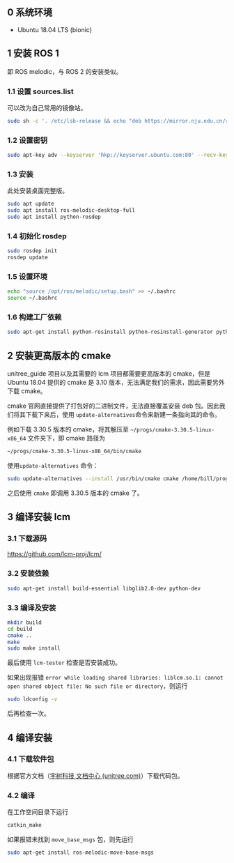 ## 0 系统环境

* Ubuntu 18.04 LTS (bionic)

## 1 安装 ROS 1

即 ROS melodic，与 ROS 2 的安装类似。

### 1.1 设置 sources.list

可以改为自己常用的镜像站。

```bash
sudo sh -c '. /etc/lsb-release && echo "deb https://mirror.nju.edu.cn/ros/ubuntu/ `lsb_release -cs` main" > /etc/apt/sources.list.d/ros-latest.list'
```

### 1.2 设置密钥

```bash
sudo apt-key adv --keyserver 'hkp://keyserver.ubuntu.com:80' --recv-key C1CF6E31E6BADE8868B172B4F42ED6FBAB17C654
```

### 1.3 安装

此处安装桌面完整版。

```bash
sudo apt update
sudo apt install ros-melodic-desktop-full
sudo apt install python-rosdep
```

### 1.4 初始化 rosdep

```bash
sudo rosdep init
rosdep update
```

### 1.5 设置环境

```bash
echo "source /opt/ros/melodic/setup.bash" >> ~/.bashrc
source ~/.bashrc
```

### 1.6 构建工厂依赖

```bash
sudo apt-get install python-rosinstall python-rosinstall-generator python-wstool build-essential
```

## 2 安装更高版本的 cmake

unitree_guide 项目以及其需要的 lcm 项目都需要更高版本的 cmake，但是 Ubuntu 18.04 提供的 cmake 是 3.10 版本，无法满足我们的需求，因此需要另外下载 cmake。

cmake 官网直接提供了打包好的二进制文件，无法直接覆盖安装 deb 包。因此我们将其下载下来后，使用 `update-alternatives`​ 命令来新建一条指向其的命令。

例如下载 3.30.5 版本的 cmake，将其解压至 `~/progs/cmake-3.30.5-linux-x86_64`​ 文件夹下，即 cmake 路径为

```bash
~/progs/cmake-3.30.5-linux-x86_64/bin/cmake
```

使用`update-alternatives`​ 命令：

```bash
sudo update-alternatives --install /usr/bin/cmake cmake /home/bill/progs/cmake-3.30.5-linux-x86_64/bin/cmake 1 --force
```

之后使用 `cmake`​ 即调用 3.30.5 版本的 cmake 了。

## 3 编译安装 lcm

### 3.1 下载源码

https://github.com/lcm-proj/lcm/

### 3.2 安装依赖

```bash
sudo apt-get install build-essential libglib2.0-dev python-dev
```

### 3.3 编译及安装

```bash
mkdir build
cd build
cmake ..
make
sudo make install
```

最后使用 `lcm-tester`​ 检查是否安装成功。

如果出现报错 `error while loading shared libraries: liblcm.so.1: cannot open shared object file: No such file or directory`​，则运行

```bash
sudo ldconfig -v
```

后再检查一次。

## 4 编译安装

### 4.1 下载软件包

根据官方文档（[宇树科技 文档中心 (unitree.com)](https://support.unitree.com/home/zh/Algorithm_Practice/quickstart)）下载代码包。

### 4.2 编译

在工作空间目录下运行

```bash
catkin_make
```

如果报错未找到 `move_base_msgs`​ 包，则先运行

```bash
sudo apt-get install ros-melodic-move-base-msgs
```

‍
